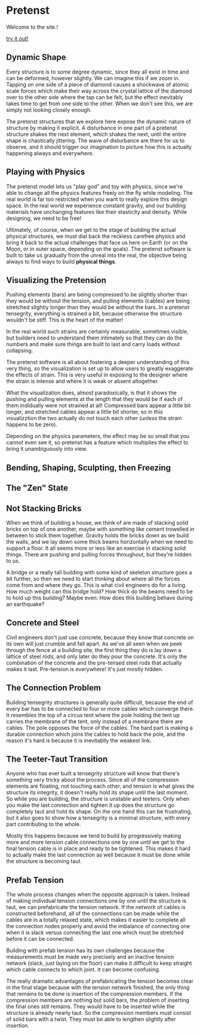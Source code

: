 <link rel="shortcut icon" type="image/x-icon" href="favicon.ico">

# Pretenst

Welcome to the site.!

[try it out!](/app)

## Dynamic Shape

Every structure is to some degree dynamic, since they all exist in time and can be deformed, however slightly. We can imagine this if we zoom in. Tapping on one side of a piece of diamond causes a shockwave of atomic scale forces which make their way across the crystal lattice of the diamond over to the other side where the tap can be felt, but the effect inevitably takes time to get from one side to the other. When we don't see this, we are simply not looking closely enough.

The pretenst structures that we explore here expose the dynamic nature of structure by making it explicit. A disturbance in one part of a pretenst structure shakes the next element, which shakes the next, until the entire shape is chaotically jittering. The wave of disturbance are there for us to observe, and it should trigger our imagination to picture how this is actually happening always and everywhere.

## Playing with Physics

The pretenst model lets us "play god" and toy with physics, since we're able to change all the physics features freely on the fly while modeling. The real world is far too restricted when you want to really explore this design space. In the real world we experience constant gravity, and our building materials have unchanging features like their elasticity and density. While designing, we need to be free!

Ultimately, of course, when we get to the stage of building the actual physical structures, we must dial back the reckless carefree physics and bring it back to the actual challenges that face us here on Earth (or on the Moon, or in outer space, depending on the goals). The pretenst software is built to take us gradually from the unreal into the real, the objective being always to find ways to build **physical things**.

## Visualizing the Pretension

Pushing elements (bars) are being compressed to be slightly shorter than they would be without the tension, and pulling elements (cables) are being stretched slightly longer than they would be without the bars. In a pretenst tensegrity, everything is strained a bit, because otherwise the structure wouldn't be stiff. This is the heart of the matter!

In the real world such strains are certainly measurable, sometimes visible, but builders need to understand them intimately so that they can do the numbers and make sure things are built to last and carry loads without collapsing.

The pretenst software is all about fostering a deeper understanding of this very thing, so the visualization is set up to allow users to greatly exaggerate the effects of strain. This is very useful in exposing to the designer where the strain is intense and where it is weak or absent altogether.

What the visualization does, almost paradoxically, is that it shows the pushing and pulling elements at the length that they would be if each of them indidually were not strained at all! Compressed bars appear a little bit longer, and stretched cables appear a little bit shorter, so in this visualizztion the two actually do not touch each other (unless the strain happens to be zero).

Depending on the physics parameters, the effect may be so small that you cannot even see it, so pretenst has a feature which multiplies the effect to bring it unambiguously into view.

## Bending, Shaping, Sculpting, then Freezing

## The "Zen" State



## Not Stacking Bricks

When we think of building a house, we think of are made of stacking solid bricks on top of one another, maybe with something like cement trowelled in between to stick them together. Gravity holds the bricks down as we build the walls, and we lay down some thick beams horizontally when we need to support a floor. It all seems more or less like an exercise in stacking solid things. There are pushing and pulling forces throughout, but they're hidden to us.

A bridge or a really tall building with some kind of skeleton structure goes a bit further, so then we need to start thinking about where all the forces come from and where they go. This is what civil engineers do for a living. How much weight can this bridge hold? How thick do the beams need to be to hold up this building? Maybe even: How does this building behave during an earthquake?

## Concrete and Steel

Civil engineers don't just use concrete, because they know that concrete on its own will just crumble and fall apart. As we've all seen when we peek through the fence at a building site, the first thing they do is lay down a lattice of steel rods, and only later do they pour the concrete. It's only the combination of the concrete and the pre-tensed steel rods that actually makes it last. Pre-tension is everywhere! It's just mostly hidden.

## The Connection Problem

Building tensegrity structures is generally quite difficult, because the end of every bar has to be connected to four or more cables which converge there. It resembles the top of a circus tent where the pole holding the tent up carries the membrane of the tent, only instead of a membrane there are cables. The pole opposes the force of the cables. The hard part is making a durable connection which joins the cables to hold back the pole, and the reason it's hard is because it is inevitablly the weakest link.

## The Teeter-Taut Transition

Anyone who has ever built a tensegrity structure will know that there's something very tricky about the process. Since all of the compression elements are floating, not touching each other, and tension is what gives the structure its integrity, it doesn't really hold its shape until the last moment. So while you are building, the structure is unstable and teeters. Only when you make the last connection and tighten it up does the structure go completely taut and hold its shape. On the one hand this can be frustrating, but it also goes to show how a tensegrity is a minimal structure, with every part contributing to the whole.

Mostly this happens because we tend to build by progressively making more and more tension cable connections one by one until we get to the final tension cable is in place and ready to be tightened. This makes it hard to actually make the last connection as well because it must be done while the structure is becoming taut.

## Prefab Tension

The whole process changes when the opposite approach is taken. Instead of making individual tension connections one by one until the structure is taut, we can prefabricate the tension network. If the network of cables is constructed beforehand, all of the connections can be made while the cables are in a totally relaxed state, which makes it easier to complete all the connection nodes properly and avoid the imbalance of connecting one when it is slack versus connecting the last one which must be stretched before it can be connected.

Building with prefab tension has its own challenges because the measurements must be made very precisely and an inactive tension network (slack, just laying on the floor) can make it difficult to keep straight which cable connects to which joint. It can become confusing.

The really dramatic advantages of prefabricating the tension becomes clear in the final stage because with the tension network finished, the only thing that remains to be done is insertion of the compression members. If the compression members are nothing but solid bars, the problem of inserting the final ones still remains. They would have to be inserted while the structure is already nearly taut. So the compression members must consist of solid bars with a twist. They must be able to lengthen slightly after insertion.

